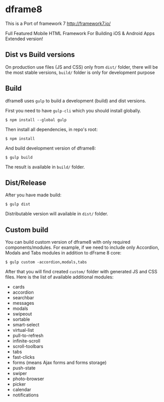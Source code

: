 dframe8
==========
This is a Port of framework 7 http://framework7.io/

Full Featured Mobile HTML Framework For Building iOS & Android Apps Extended version!

## Dist vs Build versions

On production use files (JS and CSS) only from `dist/` folder, there will be the most stable versions, `build/` folder is only for development purpose

## Build

dframe8 uses `gulp` to build a development (build) and dist versions.

First you need to have `gulp-cli` which you should install globally.

```
$ npm install --global gulp
```

Then install all dependencies, in repo's root:

```
$ npm install
```

And build development version of dframe8:
```
$ gulp build
```

The result is available in `build/` folder.

## Dist/Release

After you have made build:

```
$ gulp dist
```

Distributable version will available in `dist/` folder.

## Custom build

You can build custom version of dframe8 with only required components/modules. For example, if we need to include only Accordion, Modals and Tabs modules in addition to dFrame 8 core: 

```
$ gulp custom -accordion,modals,tabs
```
After that you will find created `custom/` folder with generated JS and CSS files. Here is the list of available additional modules:

* cards
* accordion
* searchbar
* messages
* modals
* swipeout
* sortable
* smart-select
* virtual-list
* pull-to-refresh
* infinite-scroll
* scroll-toolbars
* tabs
* fast-clicks
* forms (means Ajax forms and forms storage)
* push-state
* swiper
* photo-browser
* picker
* calendar
* notifications
